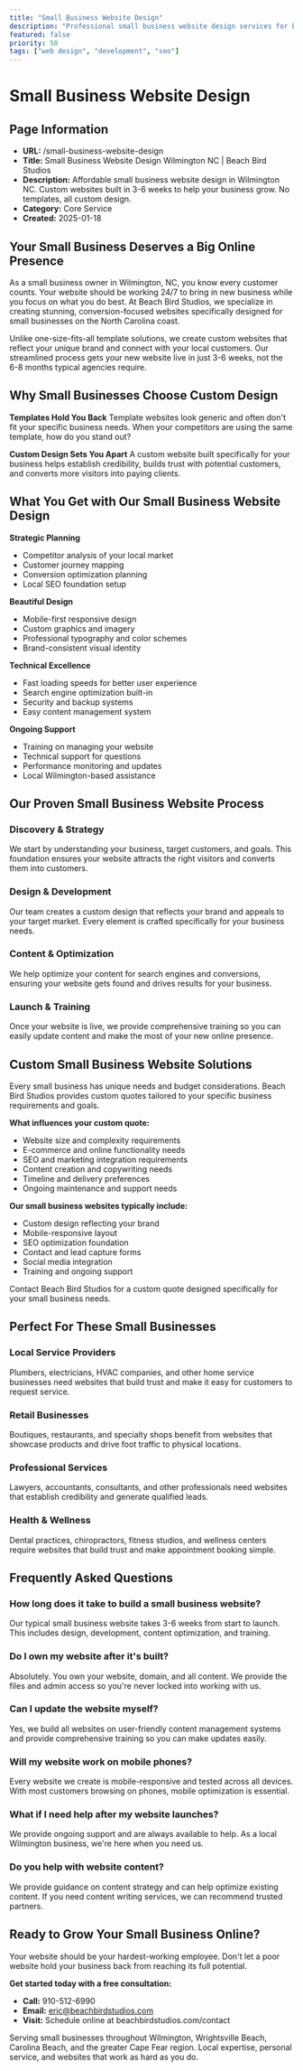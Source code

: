 ```yaml
---
title: "Small Business Website Design"
description: "Professional small business website design services for businesses"
featured: false
priority: 50
tags: ["web design", "development", "seo"]
---
```


# Small Business Website Design

## Page Information
- **URL:** /small-business-website-design
- **Title:** Small Business Website Design Wilmington NC | Beach Bird Studios
- **Description:** Affordable small business website design in Wilmington NC. Custom websites built in 3-6 weeks to help your business grow. No templates, all custom design.
- **Category:** Core Service
- **Created:** 2025-01-18

## Your Small Business Deserves a Big Online Presence

As a small business owner in Wilmington, NC, you know every customer counts. Your website should be working 24/7 to bring in new business while you focus on what you do best. At Beach Bird Studios, we specialize in creating stunning, conversion-focused websites specifically designed for small businesses on the North Carolina coast.

Unlike one-size-fits-all template solutions, we create custom websites that reflect your unique brand and connect with your local customers. Our streamlined process gets your new website live in just 3-6 weeks, not the 6-8 months typical agencies require.

## Why Small Businesses Choose Custom Design

**Templates Hold You Back**
Template websites look generic and often don't fit your specific business needs. When your competitors are using the same template, how do you stand out?

**Custom Design Sets You Apart**
A custom website built specifically for your business helps establish credibility, builds trust with potential customers, and converts more visitors into paying clients.

## What You Get with Our Small Business Website Design

**Strategic Planning**
- Competitor analysis of your local market
- Customer journey mapping
- Conversion optimization planning
- Local SEO foundation setup

**Beautiful Design**
- Mobile-first responsive design
- Custom graphics and imagery
- Professional typography and color schemes
- Brand-consistent visual identity

**Technical Excellence**
- Fast loading speeds for better user experience
- Search engine optimization built-in
- Security and backup systems
- Easy content management system

**Ongoing Support**
- Training on managing your website
- Technical support for questions
- Performance monitoring and updates
- Local Wilmington-based assistance

## Our Proven Small Business Website Process

### Discovery & Strategy
We start by understanding your business, target customers, and goals. This foundation ensures your website attracts the right visitors and converts them into customers.

### Design & Development  
Our team creates a custom design that reflects your brand and appeals to your target market. Every element is crafted specifically for your business needs.

### Content & Optimization
We help optimize your content for search engines and conversions, ensuring your website gets found and drives results for your business.

### Launch & Training
Once your website is live, we provide comprehensive training so you can easily update content and make the most of your new online presence.

## Custom Small Business Website Solutions

Every small business has unique needs and budget considerations. Beach Bird Studios provides custom quotes tailored to your specific business requirements and goals.

**What influences your custom quote:**
- Website size and complexity requirements
- E-commerce and online functionality needs
- SEO and marketing integration requirements
- Content creation and copywriting needs
- Timeline and delivery preferences
- Ongoing maintenance and support needs

**Our small business websites typically include:**
- Custom design reflecting your brand
- Mobile-responsive layout
- SEO optimization foundation
- Contact and lead capture forms
- Social media integration
- Training and ongoing support

Contact Beach Bird Studios for a custom quote designed specifically for your small business needs.

## Perfect For These Small Businesses

### Local Service Providers
Plumbers, electricians, HVAC companies, and other home service businesses need websites that build trust and make it easy for customers to request service.

### Retail Businesses
Boutiques, restaurants, and specialty shops benefit from websites that showcase products and drive foot traffic to physical locations.

### Professional Services
Lawyers, accountants, consultants, and other professionals need websites that establish credibility and generate qualified leads.

### Health & Wellness
Dental practices, chiropractors, fitness studios, and wellness centers require websites that build trust and make appointment booking simple.

## Frequently Asked Questions

### How long does it take to build a small business website?
Our typical small business website takes 3-6 weeks from start to launch. This includes design, development, content optimization, and training.

### Do I own my website after it's built?
Absolutely. You own your website, domain, and all content. We provide the files and admin access so you're never locked into working with us.

### Can I update the website myself?
Yes, we build all websites on user-friendly content management systems and provide comprehensive training so you can make updates easily.

### Will my website work on mobile phones?
Every website we create is mobile-responsive and tested across all devices. With most customers browsing on phones, mobile optimization is essential.

### What if I need help after my website launches?
We provide ongoing support and are always available to help. As a local Wilmington business, we're here when you need us.

### Do you help with website content?
We provide guidance on content strategy and can help optimize existing content. If you need content writing services, we can recommend trusted partners.

## Ready to Grow Your Small Business Online?

Your website should be your hardest-working employee. Don't let a poor website hold your business back from reaching its full potential.

**Get started today with a free consultation:**
- **Call:** 910-512-6990
- **Email:** eric@beachbirdstudios.com
- **Visit:** Schedule online at beachbirdstudios.com/contact

Serving small businesses throughout Wilmington, Wrightsville Beach, Carolina Beach, and the greater Cape Fear region. Local expertise, personal service, and websites that work as hard as you do.